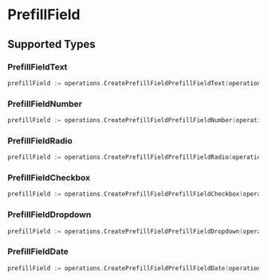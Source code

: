 # PrefillField


## Supported Types

### PrefillFieldText

```go
prefillField := operations.CreatePrefillFieldPrefillFieldText(operations.PrefillFieldText{/* values here */})
```

### PrefillFieldNumber

```go
prefillField := operations.CreatePrefillFieldPrefillFieldNumber(operations.PrefillFieldNumber{/* values here */})
```

### PrefillFieldRadio

```go
prefillField := operations.CreatePrefillFieldPrefillFieldRadio(operations.PrefillFieldRadio{/* values here */})
```

### PrefillFieldCheckbox

```go
prefillField := operations.CreatePrefillFieldPrefillFieldCheckbox(operations.PrefillFieldCheckbox{/* values here */})
```

### PrefillFieldDropdown

```go
prefillField := operations.CreatePrefillFieldPrefillFieldDropdown(operations.PrefillFieldDropdown{/* values here */})
```

### PrefillFieldDate

```go
prefillField := operations.CreatePrefillFieldPrefillFieldDate(operations.PrefillFieldDate{/* values here */})
```

